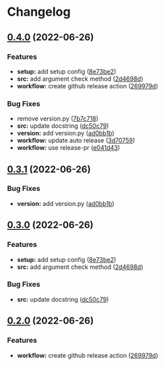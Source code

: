 # Changelog

## [0.4.0](https://github.com/DeepRank/PSSMGen/compare/v0.3.1...v0.4.0) (2022-06-26)


### Features

* **setup:** add setup config ([8e73be2](https://github.com/DeepRank/PSSMGen/commit/8e73be2c8730e0ad10a7eb28dee44e6f765636d4))
* **src:** add argument check method ([2d4698d](https://github.com/DeepRank/PSSMGen/commit/2d4698d1429d8285ea2c12d84e61f1823cd37037))
* **workflow:** create github release action ([269979d](https://github.com/DeepRank/PSSMGen/commit/269979d23511d6fea9199a5049e9f65b1764e3f5))


### Bug Fixes

* remove version.py ([7b7c718](https://github.com/DeepRank/PSSMGen/commit/7b7c718c378cb3c225cc0874b14fc06b63057e54))
* **src:** update docstring ([dc50c79](https://github.com/DeepRank/PSSMGen/commit/dc50c794e13c8c7cfeb81e8b4929a7ba2ec29b74))
* **version:** add version.py ([ad0bb1b](https://github.com/DeepRank/PSSMGen/commit/ad0bb1b3b63b2748ced2953561225342c12d553b))
* **workflow:** update auto release ([3d70759](https://github.com/DeepRank/PSSMGen/commit/3d7075997aab613edd571915ad1d79739fca67f5))
* **workflow:** use release-pr ([e041d43](https://github.com/DeepRank/PSSMGen/commit/e041d43f4bda0cd234868e4757ea979decdc7279))

## [0.3.1](https://github.com/DeepRank/PSSMGen/compare/v0.3.0...v0.3.1) (2022-06-26)


### Bug Fixes

* **version:** add version.py ([ad0bb1b](https://github.com/DeepRank/PSSMGen/commit/ad0bb1b3b63b2748ced2953561225342c12d553b))

## [0.3.0](https://github.com/DeepRank/PSSMGen/compare/v0.2.0...v0.3.0) (2022-06-26)


### Features

* **setup:** add setup config ([8e73be2](https://github.com/DeepRank/PSSMGen/commit/8e73be2c8730e0ad10a7eb28dee44e6f765636d4))
* **src:** add argument check method ([2d4698d](https://github.com/DeepRank/PSSMGen/commit/2d4698d1429d8285ea2c12d84e61f1823cd37037))


### Bug Fixes

* **src:** update docstring ([dc50c79](https://github.com/DeepRank/PSSMGen/commit/dc50c794e13c8c7cfeb81e8b4929a7ba2ec29b74))

## [0.2.0](https://github.com/DeepRank/PSSMGen/compare/0.1.2...v0.2.0) (2022-06-26)


### Features

* **workflow:** create github release action ([269979d](https://github.com/DeepRank/PSSMGen/commit/269979d23511d6fea9199a5049e9f65b1764e3f5))
